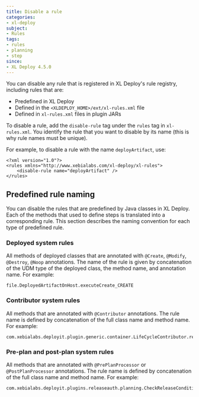 ```yaml
---
title: Disable a rule
categories:
- xl-deploy
subject:
- Rules
tags:
- rules
- planning
- step
since:
- XL Deploy 4.5.0
---
```


You can disable any rule that is registered in XL Deploy's rule registry, including rules that are:

* Predefined in XL Deploy
* Defined in the `<XLDEPLOY_HOME>/ext/xl-rules.xml` file
* Defined in `xl-rules.xml` files in plugin JARs

To disable a rule, add the `disable-rule` tag under the `rules` tag in `xl-rules.xml`. You identify the rule that you want to disable by its name (this is why rule names must be unique).

For example, to disable a rule with the name `deployArtifact`, use:

    <?xml version="1.0"?>
    <rules xmlns="http://www.xebialabs.com/xl-deploy/xl-rules">
        <disable-rule name="deployArtifact" />
    </rules>

## Predefined rule naming

You can disable the rules that are predefined by Java classes in XL Deploy. Each of the methods that used to define steps is translated into a corresponding rule. This section describes the naming convention for each type of predefined rule.

### Deployed system rules

All methods of deployed classes that are annotated with `@Create`, `@Modify`, `@Destroy`, `@Noop` annotations. The name of the rule is given by concatenation of the UDM type of the deployed class, the method name, and annotation name. For example:

    file.DeployedArtifactOnHost.executeCreate_CREATE

### Contributor system rules

All methods that are annotated with `@Contributor` annotations. The rule name is defined by concatenation of the full class name and method name. For example:

    com.xebialabs.deployit.plugin.generic.container.LifeCycleContributor.restartContainers

### Pre-plan and post-plan system rules

All methods that are annotated with `@PrePlanProcessor` or `@PostPlanProcessor` annotations. The rule name is defined by concatenation of the full class name and method name. For example:

    com.xebialabs.deployit.plugins.releaseauth.planning.CheckReleaseConditionsAreMet.validate
